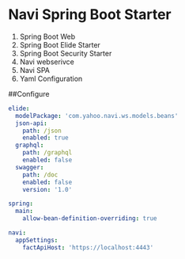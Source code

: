 # Navi Spring Boot Starter

1. Spring Boot Web
2. Spring Boot Elide Starter
3. Spring Boot Security Starter
4. Navi webserivce
5. Navi SPA
6. Yaml Configuration

##Configure

```yaml
elide:
  modelPackage: 'com.yahoo.navi.ws.models.beans'
  json-api:
    path: /json
    enabled: true
  graphql:
    path: /graphql
    enabled: false
  swagger:
    path: /doc
    enabled: false
    version: '1.0'

spring:
  main:
    allow-bean-definition-overriding: true

navi:
  appSettings:
    factApiHost: 'https://localhost:4443'
```
